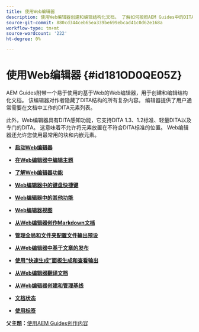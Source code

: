 ```yaml
---
title: 使用Web编辑器
description: 使用Web编辑器创建和编辑结构化文档。 了解如何按照AEM Guides中的DITA标准使用Web编辑器。
source-git-commit: 880cd344ceb65ea339be699ebcad41c0d62e168a
workflow-type: tm+mt
source-wordcount: '222'
ht-degree: 0%

---
```


# 使用Web编辑器 {#id181OD0QE05Z}

AEM Guides附带一个易于使用的基于Web的Web编辑器，用于创建和编辑结构化文档。 该编辑器对作者隐藏了DITA结构的所有复杂内容。 编辑器提供了用户通常需要在文档中工作的DITA元素列表。

此外，Web编辑器具有DITA感知功能，它支持DITA 1.3、1.2标准、轻量DITA以及专门的DITA。 这意味着不允许将元素放置在不符合DITA标准的位置。 Web编辑器还允许您使用最常用的块和内嵌元素。

- **[启动Web编辑器](web-editor-launch-editor.md)**

- **[在Web编辑器中编辑主题](web-editor-edit-topics.md)**

- **[了解Web编辑器功能](web-editor-features.md)**

- **[Web编辑器中的键盘快捷键](web-editor-keyboard-shortcuts.md)**

- **[Web编辑器中的其他功能](web-editor-other-features.md)**

- **[Web编辑器视图](web-editor-views.md)**

- **[从Web编辑器创作Markdown文档](web-editor-markdown-topic.md)**

- **[管理全局和文件夹配置文件输出预设](web-editor-manage-output-presets.md)**

- **[从Web编辑器中基于文章的发布](web-editor-article-publishing.md)**

- **[使用“快速生成”面板生成和查看输出](web-editor-quick-generate-panel.md)**

- **[从Web编辑器翻译文档](translate-documents-web-editor.md)**

- **[从Web编辑器创建和管理基线](web-editor-baseline.md)**

- **[文档状态](web-editor-document-states.md)**

- **[使用标签](web-editor-use-label.md)**


**父主题：**[&#x200B;使用AEM Guides创作内容](authoring-content-xml-doc.md)
